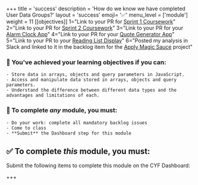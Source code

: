 +++
title = 'success'
description = 'How do we know we have completed User Data Groups?'
layout = 'success'
emoji= '✅'
menu_level = ['module']
weight = 11
[[objectives]]
1="Link to your PR for [Sprint 1 Coursework](https://github.com/CodeYourFuture/Module-Data-Groups/issues/15)"
2="Link to your PR for [Sprint 2 Coursework](https://github.com/CodeYourFuture/Module-Data-Groups/issues/14)"
3="Link to your PR for your [Alarm Clock App](https://github.com/CodeYourFuture/Module-Data-Groups/issues/26)"
4="Link to your PR for your [Quote Generator App](https://github.com/CodeYourFuture/Module-Data-Groups/issues/20)"
5="Link to your PR to your [Reading List Display](https://github.com/CodeYourFuture/Module-Data-Groups/issues/18)"
6="Posted my analysis in Slack and linked to it in the backlog item for the [Apply Magic Sauce](https://github.com/CodeYourFuture/Module-Data-Groups/issues/16) project"

### 🎯 You've achieved your learning objectives if you can:

```objectives
- Store data in arrays, objects and query parameters in JavaScript.
- Access and manipulate data stored in arrays, objects and query parameters.
- Understand the difference between different data types and the advantages and limitations of each.
```

### 💯 To complete _any_ module, you must:

```objectives
- Do your work: complete all mandatory backlog issues
- Come to class
- **Submit** the Dashboard step for this module
```

## ✅ To complete _this_ module, you must:

Submit the following items to complete this module on the CYF Dashboard:

+++


